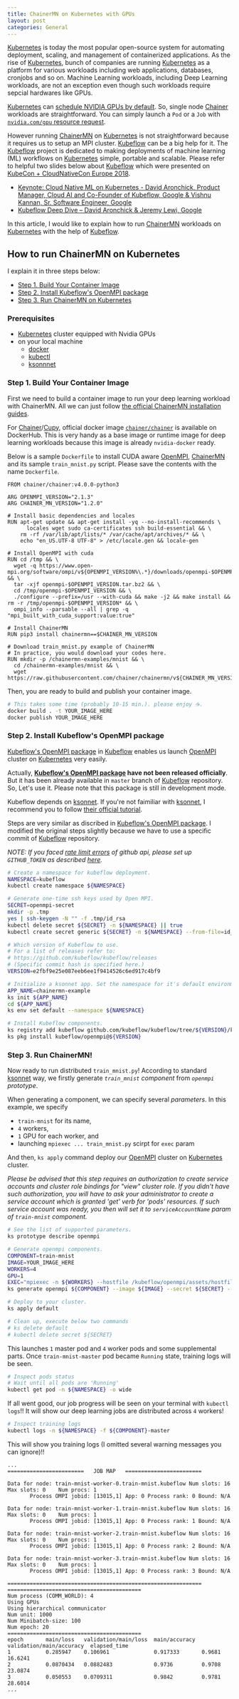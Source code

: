 ```yaml
---
title: ChainerMN on Kubernetes with GPUs
layout: post
categories: General
---
```


[Kubernetes](https://kubernetes.io/) is today the most popular open-source system for automating deployment, scaling, and management of containerized applications.  As the rise of [Kubernetes](https://kubernetes.io/), bunch of companies are running [Kubernetes](https://kubernetes.io/) as a platform for various workloads including web applications, databases, cronjobs and so on.  Machine Learning workloads, including Deep Learning workloads, are not an exception even though such workloads require sepcial hardwares like GPUs.

[Kubernetes](https://kubernetes.io/) can [schedule NVIDIA GPUs by default](https://kubernetes.io/docs/tasks/manage-gpus/scheduling-gpus/).  So, single node [Chainer](https://chainer.org/) workloads are straightforward.  You can simply launch a `Pod` or a `Job` with [`nvidia.com/gpu` resource request](https://kubernetes.io/docs/tasks/manage-gpus/scheduling-gpus/).

However running [ChainerMN](https://github.com/chainer/chainermn/) on [Kubernetes](https://kubernetes.io/) is not straightforward because it requires us to setup an MPI cluster. [Kubeflow](https://github.com/kubeflow/kubeflow) can be a big help for it. The [Kubeflow](https://github.com/kubeflow/kubeflow) project is dedicated to making deployments of machine learning (ML) workflows on [Kubernetes](https://kubernetes.io/) simple, portable and scalable. Please refer to helpful two slides below about [Kubeflow](https://github.com/kubeflow/kubeflow) which were presented on [KubeCon + CloudNativeCon Europe 2018](https://events.linuxfoundation.org/events/kubecon-cloudnativecon-europe-2018/).

- [Keynote: Cloud Native ML on Kubernetes - David Aronchick, Product Manager, Cloud AI and Co-Founder of Kubeflow, Google & Vishnu Kannan, Sr. Software Engineer, Google](http://sched.co/Duoq)
- [Kubeflow Deep Dive – David Aronchick & Jeremy Lewi, Google](http://sched.co/Drnd)

In this article,  I would like to explain how to run [ChainerMN](https://github.com/chainer/chainermn/) workloads on [Kubernetes](https://kubernetes.io/) with the help of [Kubeflow](https://github.com/kubeflow/kubeflow).

## How to run ChainerMN on Kubernetes
I explain it in three steps below:

- [Step 1. Build Your Container Image](#step-1-build-your-docker-image)
- [Step 2. Install Kubeflow's OpenMPI package](#step-2-install-kubeflows-openmpi-package)
- [Step 3. Run ChainerMN on Kubernetes](#step-3-run-chainermn-on-kubernetes)

### Prerequisites
- [Kubernetes](https://kubernetes.io/) cluster equipped with Nvidia GPUs
- on your local machine
  - [docker](https://www.docker.com/community-edition)
  - [kubectl](https://kubernetes.io/docs/tasks/tools/install-kubectl/)
  - [ksonnnet](https://ksonnet.io/)

### Step 1. Build Your Container Image

First we need to build a container image to run your deep learning workload with ChainerMN. All we can just follow [the official ChainerMN installation guides](http://chainermn.readthedocs.io/en/stable/installation/index.html).

For [Chainer](https://chainer.org/)/[Cupy](https://cupy.chainer.org/), official docker image [`chainer/chainer`](https://hub.docker.com/r/chainer/chainer/) is available on DockerHub.  This is very handy as a base image or runtime image for deep learning workloads because this image is already `nvidia-docker` ready.

Below is a sample `Dockerfile` to install CUDA aware [OpenMPI](https://www.open-mpi.org/), [ChainerMN](https://github.com/chainer/chainermn) and its sample `train_mnist.py` script.  Please save the contents with the name `Dockerfile`.

```docker
FROM chainer/chainer:v4.0.0-python3

ARG OPENMPI_VERSION="2.1.3"
ARG CHAINER_MN_VERSION="1.2.0"

# Install basic dependencies and locales
RUN apt-get update && apt-get install -yq --no-install-recommends \
      locales wget sudo ca-certificates ssh build-essential && \
    rm -rf /var/lib/apt/lists/* /var/cache/apt/archives/* && \
    echo "en_US.UTF-8 UTF-8" > /etc/locale.gen && locale-gen

# Install OpenMPI with cuda
RUN cd /tmp && \
  wget -q https://www.open-mpi.org/software/ompi/v${OPENMPI_VERSION%\.*}/downloads/openmpi-$OPENMPI_VERSION.tar.bz2 && \
  tar -xjf openmpi-$OPENMPI_VERSION.tar.bz2 && \
  cd /tmp/openmpi-$OPENMPI_VERSION && \
  ./configure --prefix=/usr --with-cuda && make -j2 && make install && rm -r /tmp/openmpi-$OPENMPI_VERSION* && \
  ompi_info --parsable --all | grep -q "mpi_built_with_cuda_support:value:true"

# Install ChainerMN
RUN pip3 install chainermn==$CHAINER_MN_VERSION

# Download train_mnist.py example of ChainerMN
# In practice, you would download your codes here.
RUN mkdir -p /chainermn-examples/mnist && \
  cd /chainermn-examples/mnist && \
  wget https://raw.githubusercontent.com/chainer/chainermn/v${CHAINER_MN_VERSION}/examples/mnist/train_mnist.py
```

Then, you are ready to build and publish your container image.

```bash
# This takes some time (probably 10-15 min.). please enjoy ☕️.
docker build . -t YOUR_IMAGE_HERE
docker publish YOUR_IMAGE_HERE
```

### Step 2. Install Kubeflow's OpenMPI package

[Kubeflow's OpenMPI package](https://github.com/kubeflow/kubeflow/tree/master/kubeflow/openmpi/) in [Kubeflow](https://github.com/kubeflow/kubeflow) enables us launch [OpenMPI](https://www.open-mpi.org/) cluster on [Kubernetes](https://kubernetes.io/) very easily.

Actually, __[Kubeflow's OpenMPI package](https://github.com/kubeflow/kubeflow/blob/master/kubeflow/openmpi) have not been released officially__.  But it has been already available in `master` branch of [Kubeflow](https://github.com/kubeflow/kubeflow) repository.  So, Let's use it.  Please note that this package is still in development mode.

Kubeflow depends on [ksonnet](https://ksonnet.io/).  If you're not faimiliar with [ksonnet](https://ksonnet.io/), I recommend you to follow [their official tutorial](https://ksonnet.io/docs/tutorial).

Steps are very similar as discribed in [Kubeflow's OpenMPI package](https://github.com/kubeflow/kubeflow/blob/master/kubeflow/openmpi/).  I modified the original steps slightly because we have to use a specific commit of [Kubeflow](https://github.com/kubeflow/kubeflow) repository.

_NOTE: If you faced [rate limit errors](https://developer.github.com/v3/#rate-limiting) of github api, please set up `GITHUB_TOKEN` as described [here](https://github.com/kubeflow/kubeflow#github-tokens)._

```bash
# Create a namespace for kubeflow deployment.
NAMESPACE=kubeflow
kubectl create namespace ${NAMESPACE}

# Generate one-time ssh keys used by Open MPI.
SECRET=openmpi-secret
mkdir -p .tmp
yes | ssh-keygen -N "" -f .tmp/id_rsa
kubectl delete secret ${SECRET} -n ${NAMESPACE} || true
kubectl create secret generic ${SECRET} -n ${NAMESPACE} --from-file=id_rsa=.tmp/id_rsa --from-file=id_rsa.pub=.tmp/id_rsa.pub --from-file=authorized_keys=.tmp/id_rsa.pub

# Which version of Kubeflow to use.
# For a list of releases refer to:
# https://github.com/kubeflow/kubeflow/releases
# (Specific commit hash is specified here.)
VERSION=e2fbf9e25e087eeb6ee1f9414526c6ed917c4bf9

# Initialize a ksonnet app. Set the namespace for it's default environment.
APP_NAME=chainermn-example
ks init ${APP_NAME}
cd ${APP_NAME}
ks env set default --namespace ${NAMESPACE}

# Install Kubeflow components.
ks registry add kubeflow github.com/kubeflow/kubeflow/tree/${VERSION}/kubeflow
ks pkg install kubeflow/openmpi@${VERSION}
```

### Step 3. Run ChainerMN!
Now ready to run distributed `train_mnist.py`!  According to standard [ksonnet](https://ksonnet.io/) way, we firstly generate _`train_mnist` component_ from _`openmpi` prototype_.

When generating a component, we can specify several _parameters_.  In this example, we specify

- `train-mnist` for its name,
- `4` workers,
- `1` GPU for each worker, and
- launching `mpiexec ... train_mnist.py` scirpt for `exec` param

And then, `ks apply` command deploy our [OpenMPI](https://www.open-mpi.org/)  cluster on [Kubernetes](https://kubernetes.io/) cluster.

_Please be advised that this step requires an authorization to create service accounts and cluster role bindings for "view" cluster role.  If you didn't have such authorization, you will have to ask your administrator to create a service account which is granted 'get' verb for 'pods' resources. If such service account was ready, you then will set it to `serviceAccountName` param of `train-mnist` component._

```bash
# See the list of supported parameters.
ks prototype describe openmpi

# Generate openmpi components.
COMPONENT=train-mnist
IMAGE=YOUR_IMAGE_HERE
WORKERS=4
GPU=1
EXEC="mpiexec -n ${WORKERS} --hostfile /kubeflow/openmpi/assets/hostfile --allow-run-as-root --display-map -- python3 /chainermn-examples/mnist/train_mnist.py -g"
ks generate openmpi ${COMPONENT} --image ${IMAGE} --secret ${SECRET} --workers ${WORKERS} --gpu ${GPU} --exec "${EXEC}"

# Deploy to your cluster.
ks apply default

# Clean up, execute below two commands
# ks delete default
# kubectl delete secret ${SECRET}
```

This launches `1` master pod and `4` worker pods and some supplemental parts.  Once `train-mnist-master` pod became `Running` state, training logs will be seen.

```bash
# Inspect pods status
# Wait until all pods are 'Running'
kubectl get pod -n ${NAMESPACE} -o wide
```

If all went good, our job progress will be seen on your terminal with `kubectl logs`!!  It will show our deep learning jobs are distributed across `4` workers!

```bash
# Inspect training logs
kubectl logs -n ${NAMESPACE} -f ${COMPONENT}-master
```

This will show you training logs (I omitted several warning messages you can ignore)!!
```
...
========================   JOB MAP   ========================

Data for node: train-mnist-worker-0.train-mnist.kubeflow Num slots: 16   Max slots: 0    Num procs: 1
       Process OMPI jobid: [13015,1] App: 0 Process rank: 0 Bound: N/A

Data for node: train-mnist-worker-1.train-mnist.kubeflow Num slots: 16   Max slots: 0    Num procs: 1
       Process OMPI jobid: [13015,1] App: 0 Process rank: 1 Bound: N/A

Data for node: train-mnist-worker-2.train-mnist.kubeflow Num slots: 16   Max slots: 0    Num procs: 1
       Process OMPI jobid: [13015,1] App: 0 Process rank: 2 Bound: N/A

Data for node: train-mnist-worker-3.train-mnist.kubeflow Num slots: 16   Max slots: 0    Num procs: 1
       Process OMPI jobid: [13015,1] App: 0 Process rank: 3 Bound: N/A

=============================================================
==========================================
Num process (COMM_WORLD): 4
Using GPUs
Using hierarchical communicator
Num unit: 1000
Num Minibatch-size: 100
Num epoch: 20
==========================================
epoch       main/loss   validation/main/loss  main/accuracy  validation/main/accuracy  elapsed_time
1           0.285947    0.106961              0.917333       0.9681                    16.6241
2           0.0870434   0.0882483             0.9736         0.9708                    23.0874
3           0.050553    0.0709311             0.9842         0.9781                    28.6014
...
```
